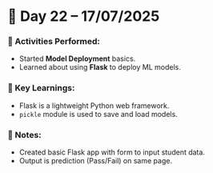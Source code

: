 # 📘 Day 22 – 17/07/2025

### 📅 Activities Performed:
- Started **Model Deployment** basics.
- Learned about using **Flask** to deploy ML models.

### 🧠 Key Learnings:
- Flask is a lightweight Python web framework.
- `pickle` module is used to save and load models.

### 📝 Notes:
- Created basic Flask app with form to input student data.
- Output is prediction (Pass/Fail) on same page.
